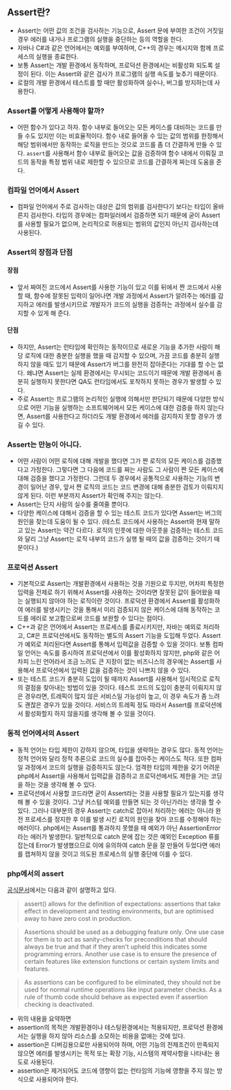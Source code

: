 ## Assert란?
- Assert는 어떤 값의 조건을 검사하는 기능으로, Assert 문에 부여한 조건이 거짓일 경우 에러를 내거나 프로그램의 실행을 중단하는 등의 역할을 한다.
- 자바나 C#과 같은 언어에서는 예외를 부여하며, C++의 경우는 메시지와 함께 프로세스의 실행을 종료한다.
- 보통 Assert는 개발 환경에서 동작하며, 프로덕션 환경에서는 비활성화 되도록 설정이 된다. 이는 Assert와 같은 검사가 프로그램의 실행 속도를 늦추기 때문이다.
- 로컬의 개발 환경에서 테스트를 할 때만 활성화하여 실수나, 버그를 방지하는데 사용한다.

### Assert를 어떻게 사용해야 할까?
- 어떤 함수가 있다고 하자. 함수 내부로 들어오는 모든 케이스를 대비하는 코드를 만들 수도 있지만 이는 비효율적이다. 함수 내로 들어올 수 있는 값의 범위를 한정해서 해당 범위에서만 동작하는 로직을 만드는 것으로 코드를 좀 더 간결하게 만들 수 있다. `assert`를 사용해서 함수 내부로 들어오는 값을 검증하여 함수 내에서 이뤄질 코드의 동작을 특정 범위 내로 제한할 수 있으므로 코드를 간결하게 짜는데 도움을 준다.

### 컴파일 언어에서 Assert
- 컴파일 언어에서 주로 검사하는 대상은 값의 범위를 검사한다기 보다는 타입이 올바른지 검사한다. 타입의 경우에는 컴파일러에서 검증하면 되기 때문에 굳이 Assert를 사용할 필요가 없으며, 논리적으로 허용되는 범위의 값인지 아닌지 검사하는데 사용된다.

### Assert의 장점과 단점
#### 장점
- 앞서 짜여진 코드에서 Assert를 사용한 기능이 있고 이를 뒤에서 짠 코드에서 사용할 때, 함수에 잘못된 입력이 일어나면 개발 과정에서 Assert가 알려주는 에러를 감지하고 에러를 발생시키므로 개발자가 코드의 실행을 검증하는 과정에서 실수를 감지할 수 있게 해 준다.

#### 단점
- 하지만, Assert는 런타임에 확인하는 동작이므로 새로운 기능을 추가한 사람이 해당 로직에 대한 충분한 실행을 했을 때 감지할 수 있으며, 가끔 코드를 충분히 실행하지 않을 때도 있기 때문에 Assert가 버그를 완전히 잡아준다는 기대를 할 수는 없다. 왜냐면 Assert는 실제 환경에서는 무시되는 코드이기 때문에 개발 환경에서 충분히 실행하지 못한다면 QA도 런타임에서도 포착하지 못하는 경우가 발생할 수 있다.
- 주로 Assert는 프로그램의 논리적인 실행에 의해서만 판단되기 때문에 다양한 방식으로 어떤 기능을 실행하는 소프트웨어에서 모든 케이스에 대한 검증을 하지 않는다면, Assert를 사용한다고 하더라도 개발 환경에서 에러를 감지하지 못할 경우가 생길 수 있다.

### Assert는 만능이 아니다.
- 어떤 사람이 어떤 로직에 대해 개발을 했다면 그가 짠 로직의 모든 케이스를 검증했다고 가정한다. 그렇다면 그 다음에 코드를 짜는 사람도 그 사람이 짠 모든 케이스에 대해 검증을 했다고 가정한다. 그런데 두 경우에서 공통적으로 사용하는 기능의 변경이 일어난 경우, 앞서 짠 로직의 코드는 코드 변경에 대해 충분한 검토가 이뤄지지 않게 된다. 이런 부분까지 Assert가 확인해 주지는 않는다.
- Assert는 단지 사람의 실수를 줄여줄 뿐이다.
- 다양한 케이스에 대해서 검증을 할 수 있는 테스트 코드가 있다면 Assert는 버그의 원인을 찾는데 도움이 될 수 있다. (테스트 코드에서 사용하는 Assert와 현재 말하고 있는 Assert는 약간 다르다. 로직의 인풋에 대한 아웃풋을 검증하는 테스트 코드와 달리 그냥 Assert는 로직 내부의 코드가 실행 될 때의 값을 검증하는 것이기 때문이다.)

### 프로덕션 Assert
- 기본적으로 Assert는 개발환경에서 사용하는 것을 기원으로 두지만, 어차피 특정한 입력을 전제로 하기 위해서 Assert를 사용하는 것이라면 잘못된 값이 들어왔을 때는 실행되지 않아야 하는 로직이란 것이다. 프로덕션 환경에서 Assert를 활성화하여 에러를 발생시키는 것을 통해서 미리 검증되지 않은 케이스에 대해 동작하는 코드를 에러로 보고함으로써 코드를 보완할 수 있다는 점이다.
- C++과 같은 언어에서 Assert는 프로세스를 졸료시키지만, 자바는 예외로 처리하고, C#은 프로덕션에서도 동작하는 별도의 Assert 기능을 도입해 두었다. Assert가 예외로 처리된다면 Assert를 통해서 입력값을 검증할 수 있을 것이다. 보통 컴파일 언어는 속도를 중시하여 프로덕션에서 이를 활성화하지 않지만, php와 같은 어차피 느린 언어라서 조금 느려도 큰 지장이 없는 비즈니스의 경우에는 Assert를 사용해서 프로덕션에서 입력된 값을 검증하는 것이 나쁘지 않을 수 있다.
- 또는 테스트 코드가 충분히 도입이 될 때까지 Assert를 사용해서 임시적으로 로직의 결점을 찾아내는 방법이 있을 것이다. 테스트 코드의 도입이 충분히 이뤄지지 않은 경우라면, 트레픽이 많지 않은 서비스일 가능성이 높고, 이 경우 속도가 좀 느려도 괜찮은 경우가 있을 것이다. 서비스의 트레픽 정도 따라서 Assert를 프로덕션에서 활성화할지 하지 않을지를 생각해 볼 수 있을 것이다.

### 동적 언어에서의 Assert
- 동적 언어는 타입 제한이 강하지 않으며, 타입을 생략하는 경우도 많다. 동적 언어는 정적 언어와 달리 정적 추론으로 코드의 실수를 잡아주는 케이스도 적다. 또한 컴파일 과정에서 코드의 실행을 검증하지도 않는다. 엄격한 타입의 제한을 갖기 어려운 php에서 Assert을 사용해서 입력값을 검증하고 프로덕션에서도 제한을 거는 코딩을 하는 것을 생각해 볼 수 있다.
- 프로덕션에서 사용할 코드라면 굳이 Assert라는 것을 사용할 필요가 있는지를 생각해 볼 수 있을 것이다. 그냥 커스텀 예외를 만들면 되는 것 아닌가라는 생각을 할 수 있다. 그러나 대부분의 경우 Assert는 catch로 잡아서 처리하는 에러는 아니라 완전 프로세스를 정지한 후 이를 발생 시킨 로직의 원인을 찾아 코드를 수정해야 하는 에러이다. php에서는 Assert를 통과하지 못했을 때 예외가 아닌 AssertionError라는 에러가 발생한다. 일반적으로 catch 문에 잡는 것은 예외인 Exception 류를 잡는데 Error가 발생했으므로 이에 유의하여 catch 문을 잘 만들어 두었다면 에러를 캡쳐하지 않을 것이고 의도된 프로세스의 실행 중단에 이를 수 있다.

### php에서의 assert
[공식문서](https://www.php.net/manual/en/function.assert.php)에서는 다음과 같이 설명하고 있다.
> assert() allows for the definition of expectations: assertions that take effect in development and testing environments, but are optimised away to have zero cost in production.

> Assertions should be used as a debugging feature only. One use case for them is to act as sanity-checks for preconditions that should always be true and that if they aren't upheld this indicates some programming errors. Another use case is to ensure the presence of certain features like extension functions or certain system limits and features.

> As assertions can be configured to be eliminated, they should not be used for normal runtime operations like input parameter checks. As a rule of thumb code should behave as expected even if assertion checking is deactivated.

- 위의 내용을 요약하면
- assertion의 목적은 개발환경이나 테스팅환경에서는 적용되지만, 프로덕션 환경에서는 실행을 하지 않아 리소스를 소모하는 비용을 없애는 것에 있다.
- assertion은 디버깅용으로만 사용되어야 하며, 어떤 기능의 전제조건이 만족되지 않으면 에러를 발생시키는 목적 또는 확장 기능, 시스템의 제약사항을 나타내는 용도로 사용된다.
- assertion은 제거되어도 코드에 영향이 없는 런타임의 기능에 영향을 주지 않는 방식으로 사용되어야 한다.






